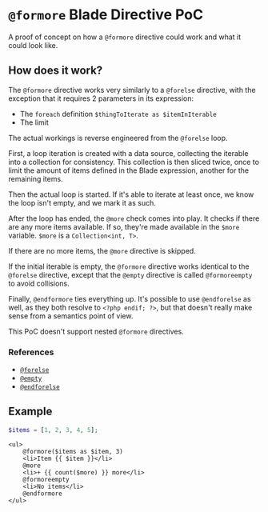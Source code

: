 # `@formore` Blade Directive PoC

A proof of concept on how a `@formore` directive could work and what it could look like.

## How does it work?

The `@formore` directive works very similarly to a `@forelse` directive, with the exception that it requires 2 parameters in its expression:

- The `foreach` definition `$thingToIterate as $itemInIterable`
- The limit

The actual workings is reverse engineered from the `@forelse` loop.

First, a loop iteration is created with a data source, collecting the iterable into a collection for consistency. This collection is then sliced twice, once to limit the amount of items defined in the Blade expression, another for the remaining items.

Then the actual loop is started. If it's able to iterate at least once, we know the loop isn't empty, and we mark it as such.

After the loop has ended, the `@more` check comes into play. It checks if there are any more items available. If so, they're made available in the `$more` variable. `$more` is a `Collection<int, T>`.

If there are no more items, the `@more` directive is skipped.

If the initial iterable is empty, the `@formore` directive works identical to the `@forelse` directive, except that the `@empty` directive is called `@formoreempty` to avoid collisions.

Finally, `@endformore` ties everything up. It's possible to use `@endforelse` as well, as they both resolve to `<?php endif; ?>`, but that doesn't really make sense from a semantics point of view.

This PoC doesn't support nested `@formore` directives.

### References

- [`@forelse`](https://github.com/illuminate/view/blob/90475bd37a40adee2182a744c867a0579f96ee50/Compilers/Concerns/CompilesLoops.php#L24)
- [`@empty`](https://github.com/illuminate/view/blob/90475bd37a40adee2182a744c867a0579f96ee50/Compilers/Concerns/CompilesLoops.php#L51)
- [`@endforelse`](https://github.com/illuminate/view/blob/90475bd37a40adee2182a744c867a0579f96ee50/Compilers/Concerns/CompilesLoops.php#L67)

## Example

```php
$items = [1, 2, 3, 4, 5];
````

```bladehtml
<ul>
    @formore($items as $item, 3)
    <li>Item {{ $item }}</li>
    @more
    <li>+ {{ count($more) }} more</li>
    @formoreempty
    <li>No items</li>
    @endformore
</ul>
```
